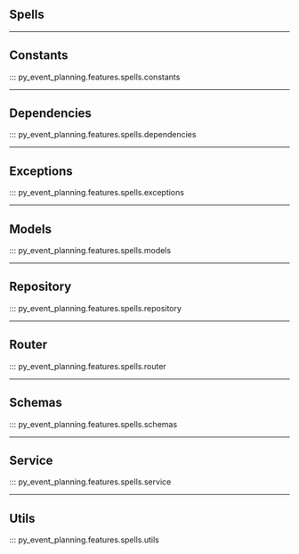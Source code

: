 ## Spells

___
## Constants
::: py_event_planning.features.spells.constants
___
## Dependencies
::: py_event_planning.features.spells.dependencies
___
## Exceptions
::: py_event_planning.features.spells.exceptions
___
## Models
::: py_event_planning.features.spells.models
___
## Repository
::: py_event_planning.features.spells.repository
___
## Router
::: py_event_planning.features.spells.router
___
## Schemas
::: py_event_planning.features.spells.schemas
___
## Service
::: py_event_planning.features.spells.service
___
## Utils
::: py_event_planning.features.spells.utils
